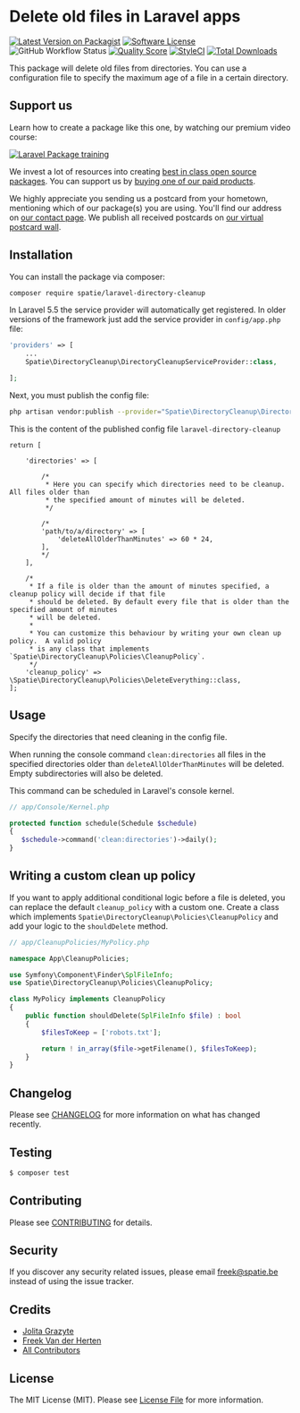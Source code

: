 # Delete old files in Laravel apps

[![Latest Version on Packagist](https://img.shields.io/packagist/v/spatie/laravel-directory-cleanup.svg?style=flat-square)](https://packagist.org/packages/spatie/laravel-directory-cleanup)
[![Software License](https://img.shields.io/badge/license-MIT-brightgreen.svg?style=flat-square)](LICENSE.md)
![GitHub Workflow Status](https://img.shields.io/github/workflow/status/spatie/laravel-directory-cleanup/run-tests?label=tests)
[![Quality Score](https://img.shields.io/scrutinizer/g/spatie/laravel-directory-cleanup.svg?style=flat-square)](https://scrutinizer-ci.com/g/spatie/laravel-directory-cleanup)
[![StyleCI](https://styleci.io/repos/57290433/shield?branch=master)](https://styleci.io/repos/57290433)
[![Total Downloads](https://img.shields.io/packagist/dt/spatie/laravel-directory-cleanup.svg?style=flat-square)](https://packagist.org/packages/spatie/laravel-directory-cleanup)

This package will delete old files from directories. You can use a configuration file to specify the maximum age of a file in a certain directory.

## Support us

Learn how to create a package like this one, by watching our premium video course:

[![Laravel Package training](https://spatie.be/github/package-training.jpg)](https://laravelpackage.training)

We invest a lot of resources into creating [best in class open source packages](https://spatie.be/open-source). You can support us by [buying one of our paid products](https://spatie.be/open-source/support-us).

We highly appreciate you sending us a postcard from your hometown, mentioning which of our package(s) you are using. You'll find our address on [our contact page](https://spatie.be/about-us). We publish all received postcards on [our virtual postcard wall](https://spatie.be/open-source/postcards).

## Installation

You can install the package via composer:

``` bash
composer require spatie/laravel-directory-cleanup
```

In Laravel 5.5 the service provider will automatically get registered. In older versions of the framework just add the service provider in `config/app.php` file:

```php
'providers' => [
    ...
    Spatie\DirectoryCleanup\DirectoryCleanupServiceProvider::class,

];
```
Next, you must publish the config file:

```bash
php artisan vendor:publish --provider="Spatie\DirectoryCleanup\DirectoryCleanupServiceProvider"
```
This is the content of the published config file `laravel-directory-cleanup`

```
return [

    'directories' => [

        /*
         * Here you can specify which directories need to be cleanup. All files older than
         * the specified amount of minutes will be deleted.
         */

        /*
        'path/to/a/directory' => [
            'deleteAllOlderThanMinutes' => 60 * 24,
        ],
        */
    ],

    /*
     * If a file is older than the amount of minutes specified, a cleanup policy will decide if that file
     * should be deleted. By default every file that is older than the specified amount of minutes
     * will be deleted.
     *
     * You can customize this behaviour by writing your own clean up policy.  A valid policy
     * is any class that implements `Spatie\DirectoryCleanup\Policies\CleanupPolicy`.
     */
    'cleanup_policy' => \Spatie\DirectoryCleanup\Policies\DeleteEverything::class,
];
```

## Usage

Specify the directories that need cleaning in the config file.

When running the console command `clean:directories` all files in the specified directories older than `deleteAllOlderThanMinutes` will be deleted. Empty subdirectories will also be deleted.

This command can be scheduled in Laravel's console kernel.

```php
// app/Console/Kernel.php

protected function schedule(Schedule $schedule)
{
   $schedule->command('clean:directories')->daily();
}

```

## Writing a custom clean up policy

If you want to apply additional conditional logic before a file is deleted, you can replace the default `cleanup_policy` with a custom one.
Create a class which implements `Spatie\DirectoryCleanup\Policies\CleanupPolicy` and add your logic to the `shouldDelete` method.

```php
// app/CleanupPolicies/MyPolicy.php

namespace App\CleanupPolicies;

use Symfony\Component\Finder\SplFileInfo;
use Spatie\DirectoryCleanup\Policies\CleanupPolicy;

class MyPolicy implements CleanupPolicy
{
    public function shouldDelete(SplFileInfo $file) : bool
    {
        $filesToKeep = ['robots.txt'];

        return ! in_array($file->getFilename(), $filesToKeep);
    }
}
```

## Changelog

Please see [CHANGELOG](CHANGELOG.md) for more information on what has changed recently.

## Testing

``` bash
$ composer test
```

## Contributing

Please see [CONTRIBUTING](CONTRIBUTING.md) for details.

## Security

If you discover any security related issues, please email freek@spatie.be instead of using the issue tracker.

## Credits

- [Jolita Grazyte](https://github.com/JolitaGrazyte)
- [Freek Van der Herten](https://github.com/freekmurze)
- [All Contributors](../../contributors)

## License

The MIT License (MIT). Please see [License File](LICENSE.md) for more information.
